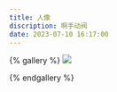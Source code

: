 ```yaml
---
title: 人像
discription: 啊手动阀
date: 2023-07-10 16:17:00
---
```



{% gallery %}
![](https://yh-blog-photos.oss-cn-beijing.aliyuncs.com/IMG_0549.jpg)

{% endgallery %}
